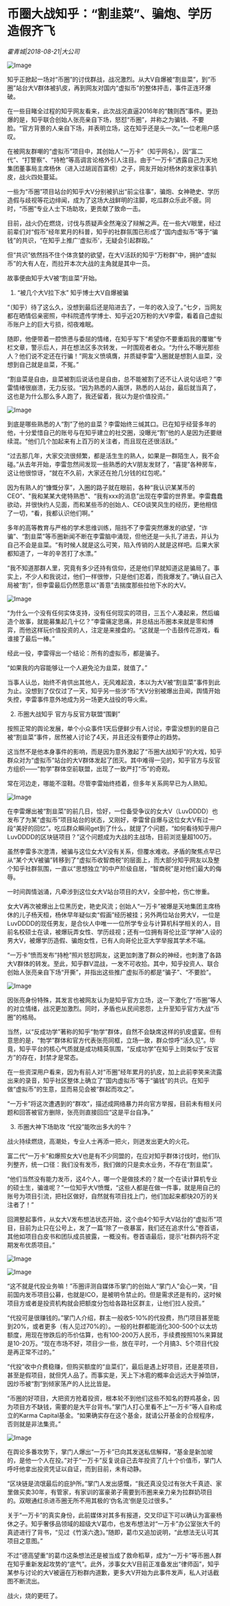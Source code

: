 # 币圈大战知乎：“割韭菜”、骗炮、学历造假齐飞

*霍青城|2018-08-21|大公司*

![Image](http://p3.pstatp.com/large/pgc-image/1534814035869462b94c0e6)

知乎正掀起一场对“币圈”的讨伐群战，战况激烈。从大V自爆被“割韭菜”，到“币圈”站台大V群体被扒皮，再到网友对国内“虚拟币”的整体抨击，事件正连环爆破。

在一些目睹全过程的知乎网友看来，此次战况直逼2016年的“魏则西”事件。更劲爆的是，知乎联合创始人张亮亲自下场，怒怼“币圈”，并称之为骗钱、不要脸。“官方背景的人亲自下场，并表明立场，这在知乎还是头一次。”一位老用户感叹。

在被网友群嘲的“虚拟币”项目中，其创始人“一万卡”（知乎网名），因“富二代”、“打警察”、“持枪”等高调言论格外引人注目。由于“一万卡”透露自己为天地集团董事局主席杨休（进入过胡润百富榜）之子，网友开始对杨休的发家往事扒皮，战火四处蔓延。

一些为“币圈”项目站台的知乎大V分别被扒出“前尘往事”，骗炮、女神艳史、学历造假与歧视等花边绯闻，成为了这场大战鲜明的注脚，吃瓜群众乐此不疲。同时，“币圈”专业人士下场助攻，更贡献了致命一击。

目前，战火仍在燃烧，讨伐与质疑声全然淹没了辩解之声。在一些大V眼里，经过前辈们对“假币”经年累月的科普，知乎的社群氛围已形成了“国内虚拟币”等于“骗钱”的共识，“在知乎上推广‘虚拟币’，无疑会引起群殴。”

但“共识”依然挡不住个体贪婪的欲望，在大V活跃的知乎“万粉群”中，拥护“虚拟币”的大有人在，而拉开本次大战的主角就是其中一员。

故事便由知乎大V被“割韭菜”开始。

1. “被几个大V拉下水” 知乎博士大V自爆被骗

“（知乎）待了这么久，没想到最后还是陷进去了，一年的收入没了。”七夕，当网友都在晒情侣亲密照，中科院遗传学博士、知乎近20万粉的大V李雷，看着自己虚拟币账户上的巨大亏损，彻夜难眠。

随即，他便带着一腔愤懑与委屈的情绪，在知乎写下“希望你不要重蹈我的覆辙”专栏文章，警示后人，并在想法区多次转发，一时围观者者众。“为什么不曝光那些人？他们说不定还在行骗！”网友义愤填膺，并质疑李雷“入圈就是想割人韭菜，没想到自己就是韭菜，不冤。”

“割韭菜是自由，韭菜被割后说话也是自由，总不能被割了还不让人说句话吧？”李雷情绪很崩溃，无力反驳。“因为熟悉的人画饼，熟悉的人站台，最后就当真了，这也是为什么那么多人跑了，我还留着，我以为是价值投资。”

![Image](http://p3.pstatp.com/large/pgc-image/1534814026801cd6e1bbdae)

到底是哪些熟悉的人“割”了他的韭菜？李雷始终三缄其口。已在知乎经营多年的他，十分爱惜自己的账号与在知乎建立的社交圈，没曝光“割”他的人是因为还要继续混。“他们几个加起来有上百万的关注者，而且现在还很活跃。”

“过去那几年，大家交流很频繁，都是活生生的熟人，如果是一群陌生人，我不会碰。”从去年开始，李雷忽然间发现一些熟悉的大V朋友发财了，“喜提”各种房车，这让他很惊讶，“就在不久前，大家还在抢几分钱的红包呢。”

因为有熟人的“慷慨分享”，入圈的路子就在眼前，各种“我认识某某币的CEO”、"我和某某大佬特熟悉"、“我有xxx的消息”出现在李雷的世界里。李雷蠢蠢欲动，并很快约人见面，而和某些币的创始人、CEO谈笑风生的经历，更他相信了一切，“看，我都认识他们啊。”

多年的高等教育与严格的学术思维训练，阻挡不了李雷突然爆发的欲望，“诈骗”、“割韭菜”等币圈新闻不断在李雷脑中涌现，但他还是一头扎了进去，并认为自己不会是韭菜。“有时候人就是这么可笑，陷入传销的人就是这样吧。后果大家都知道了，一年的辛苦打了水漂。”

“我不知道那群人里，究竟有多少还持有信仰，还是他们早就知道这是骗局了。事实上，不少人和我说过，他们一样很惨，只是他们忍着，而我爆发了。”确认自己入局被“割”，但李雷最后仍然愿意以“善意”去揣度那些拉他下水的大V。

![Image](http://p3.pstatp.com/large/pgc-image/1534814026866fa9c6da7fb)

“为什么一个没有任何实体支持，没有任何现实的项目，三五个人凑起来，然后编造个故事，就能募集起几十亿？”李雷痛定思痛，并总结出币圈本来就是零和博弈，而他这样玩价值投资的人，注定是来接盘的。“这就是一个击鼓传花游戏，看谁接了最后一棒。”

经此一役，李雷得出一个结论：所有的虚拟币，都是骗子。

“如果我的内容能够让一个人避免沦为韭菜，就值了。”

当事人认怂，始终不肯供出其他人，无风难起浪，本以为大V被“割韭菜”事件到此为止。没想到了仅仅过了一天，知乎另一些涉“币”大V分别被爆出丑闻，舆情开始失控，李雷事件意外地成为另一场更大战役的导火索。

2. 币圈大战知乎 官方与反官方联盟“围剿”

按照正常的舆论发展，单个小众事件1天后便鲜少有人讨论，李雷没想到的是自己被“割韭菜”事件，居然被人讨论了4天，并且还没有要停止的趋势。

这当然不是他本身事件的影响，而是因为意外激起了“币圈大战知乎”的大戏，知乎群众对为“虚拟币”站台的大V群体发起了团灭。其中难得一见的，知乎官方与反官方组织——“勃学”群体空前联盟，出现了一致严打“币”的奇观。

常在河边走，哪能不湿鞋。尽管李雷始终捂着，但多年关系网早已为人熟知。

![Image](http://p3.pstatp.com/large/pgc-image/15348140267793b4a9ed226)

在李雷爆出被“割韭菜”的前几日，恰好，一位备受争议的女大V（LuvDDDD）也发布了为某“虚拟币”项目站台的状态，又刚好，李雷曾自爆与这位女大V有过一段“美好的回忆”。吃瓜群众瞬间get到了什么，就提了个问题，“如何看待知乎用户LuvDDDD的区块链项目？”这个问题成为大战的主战场，目前浏览量超100万。

虽然李雷多次澄清，被骗与这位女大V没有关系，但覆水难收。矛盾的聚焦点早已从“某个大V被骗”转移到了“虚拟币收智商税”的层面上，而大部分知乎网友以及整个知乎社群氛围，一直以“思想独立”的中产阶级自居，“智商税”是对他们最大的侮辱。

一时间舆情汹涌，凡牵涉到这位女大V站台项目的大V，全部中枪，伤亡惨重。

女大V再次被爆出上位黑历史，艳史风流；创始人“一万卡”被爆是天地集团主席杨休的儿子杨天桓，杨休早年疑似卖“假画”经历被挂；另外两位站台男大V，一位是LuvDDDD的现任男友，是合伙人中唯一一位所学专业与计算机科学相关的人，目前名校硕士在读，被爆玩弄女性、学历歧视；还有一位拥有哥伦比亚“学神”人设的男大V，被爆学历造假、骗炮女性，已有人向哥伦比亚大学举报其学术不端。

“一万卡”愤而发布“持枪”照片怒怼网友，这更加刺激了群众的神经，也刺激了各路大V群体的转发。至此，知乎群V混战，一发不可收拾。其中，知乎投资人、联合创始人张亮亲自下场“开撕”，并指出这些推广虚拟币的都是“骗子”、“不要脸”。

![Image](http://p99.pstatp.com/large/pgc-image/15348140268338b49484e7c)

因张亮身份特殊，其发言也被网友认为是知乎官方立场，这一下激化了“币圈”等人的对立情绪，战况更加激烈。同时，矛盾也从民间恩怨，上升至知乎官方大战“币圈”的格局。

当然，以“反成功学”著称的知乎“勃学”群体，自然不会缺席这样的扒皮盛宴。但有意思的是，“勃学”群体和官方代表张亮同框，立场一致，群众惊呼“活久见”。毕竟，知乎平台的核心气质就是成功精英氛围，“反成功学”在知乎上则类似于“反官方”的存在，封禁才是常态。

在一些资深用户看来，因为有前人对“币圈”经年累月的扒皮，加上此前李笑来流露出来的录音，知乎社区整体上确立了“国内虚拟币”等于“骗钱”的共识。在知乎做“虚拟币”的生意，显而易见会被“群起而攻之”。

“一万卡”将这次遭遇到的“群攻”，描述成网络暴力并向官方举报，目前未有相关问题和回答被官方删除，张亮则直接回应“这是平台自净。”

3. 币圈大神下场助攻 “代投”能吹出多大的牛？

战火持续燃烧，高潮处，专业人士再添一把火，则迸发出更大的火花。

富二代“一万卡”和爆照女大V也是有不少同盟的，在应对知乎群体讨伐时，他们队列整齐，统一口径：我们没有发币，我们做的只是卖水业务，不存在“割韭菜”。

“他们当然没有能力发币，这4个人，哪一个是做技术的？就一个在读计算机专业的硕士生，骗谁呢？”一位知乎大V愤慨，“这些人都是在做一件事，就是用自己的账号为项目引流，把社区做好，自然就有项目找上门，他们加起来都快20万的关注者了！”

回溯整起事件，从女大V发布想法状态开始，这个由4个知乎大V站台的“虚拟币”项目，目前为止只在公号上，发了一篇“除了一夜暴富，我们还在追求什么”卷首语，其他如项目白皮书和团队成员披露，一概没有。卷首语最后，提示“社群内将不定期发布优质项目。”

![Image](http://p99.pstatp.com/large/pgc-image/1534814026889a562ad6089)

![Image](http://p99.pstatp.com/large/pgc-image/1534814027089ccc6ee7d6b)

“这不就是代投业务嘛！”币圈评测自媒体币掌门的创始人“掌门人”会心一笑，“目前国内发币项目公募，也就是ICO，是被明令禁止的。但是需求还是有的，这时候项目方或者是投资机构就会把额度分包给各路社区群主，让他们拉人投资。”

“代投可是很赚钱的。”掌门人介绍，群主一般收5-10%的代投费，热门项目甚至能到20%，或者更多（有人见过70%的）。一般的社群都能消化300-500个以太坊额度，用现在惨跌后的币价估算，也有100-200万人民币，手续费按照10%来算就是10-20万。“现在市场不好，项目少一些，放在平时，一个月搞3、5个项目代投是再正常不过的。”

“代投”收中介费稳赚，但购买额度的“韭菜们”，最后是遇上好项目，还是差项目，甚至是假项目，就但凭人品了。而事实是，天上下冰雹的概率会远远大于掉馅饼，因炒币被“割”到倾家荡产的人比比皆是。

“币圈的好项目，大把资方抢着投资，根本轮不到他们这些不知名的野鸡基金，因为项目方不缺钱，需要的是大平台背书。”掌门人打心里看不上“一万卡”等人自称成立的Karma Capital基金。“如果确实存在这个基金，就请公开基金的合规程序，否则就是非法集资。”

![Image](http://p3.pstatp.com/large/pgc-image/153481402705575c99cd425)

在舆论多番攻势下，掌门人爆出“一万卡”已向其发送私信解释，“基金是新加坡的，是他一个人在投。”对于“一万卡”反复说自己去年投资了几十个价值币，掌门人呼吁他拿出投资凭证以自证，而到目前，未有动静。

“区块链是流氓最后的庇护所。”掌门人发出感慨，“我还真没见过有张大千真迹、家里做买卖30年，有管家，有家训的富豪弟子需要到币圈来亲力亲为拉群奶项目的。双眼通红杀进币圈无所不用其极的‘伪名流’倒是见过很多。”

关于“一万卡”的真实身份，此前媒体对其多有报道，交叉印证下可以确认为富豪杨休之子。知乎奢侈品领域的超级大V葛巾，也发布想法对“一万卡”办公室张大千的真迹进行了背书，“见过《竹溪六逸》。”随即，葛巾又追加说明，“此想法无认可其项目之意图。”

不过“德高望重”的葛巾这条想法还是被当成了救命稻草，成为“一万卡”等币圈人群在知乎重新发起攻势的“底气”。此外，涉事女大V目前正准备发出“律师函”，知乎某参与讨论的大V被逼在万粉群内道歉，更多大V开始为此事件发声，私人对话截图不断流出。

战火，烧的更旺了。

